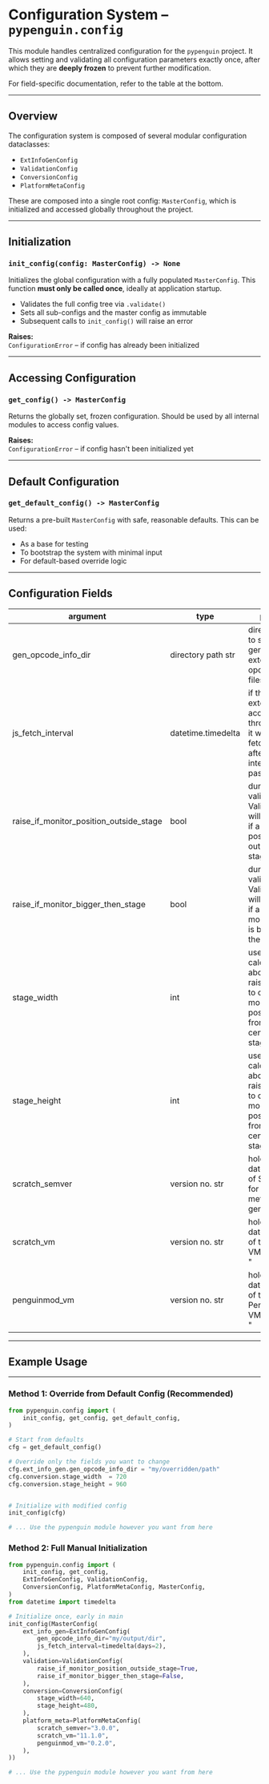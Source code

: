 # Configuration System – `pypenguin.config`

This module handles centralized configuration for the `pypenguin` project. It allows setting and validating all configuration parameters exactly once, after which they are **deeply frozen** to prevent further modification.

For field-specific documentation, refer to the table at the bottom.

---

## Overview

The configuration system is composed of several modular configuration dataclasses:

- `ExtInfoGenConfig`
- `ValidationConfig`
- `ConversionConfig`
- `PlatformMetaConfig`

These are composed into a single root config: `MasterConfig`, which is initialized and accessed globally throughout the project.

---

## Initialization

### `init_config(config: MasterConfig) -> None`

Initializes the global configuration with a fully populated `MasterConfig`. This function **must only be called once**, ideally at application startup.

- Validates the full config tree via `.validate()`
- Sets all sub-configs and the master config as immutable
- Subsequent calls to `init_config()` will raise an error

**Raises:**  
`ConfigurationError` – if config has already been initialized

---

## Accessing Configuration

### `get_config() -> MasterConfig`

Returns the globally set, frozen configuration. Should be used by all internal modules to access config values.

**Raises:**  
`ConfigurationError` – if config hasn't been initialized yet

---

## Default Configuration

### `get_default_config() -> MasterConfig`

Returns a pre-built `MasterConfig` with safe, reasonable defaults. This can be used:

- As a base for testing
- To bootstrap the system with minimal input
- For default-based override logic

---

## Configuration Fields

| argument                                | type               | purpose                                                                                                              | default                               |
|-----------------------------------------|--------------------|----------------------------------------------------------------------------------------------------------------------|---------------------------------------|
| gen_opcode_info_dir                     | directory path str | directory used to store the generated <br>extension opcode info files in                                             | "example_extensions/gen_opcode_info/" |
| js_fetch_interval                       | datetime.timedelta | if the extension is accessed through a link, <br>it will only be fetched again after this interval has passed        | timedelta(days=3)                     |
| raise_if_monitor_position_outside_stage | bool               | during validation an ValidationError will be raised <br>if a monitor's position is outside the stage edges           | True                                  |
| raise_if_monitor_bigger_then_stage      | bool               | during validation an ValidationError will be raised <br>if a list monitor's size is bigger then the stage            | True                                  |
| stage_width                             | int                | used to calculate the above two raise_if... and to calculate <br>monitor positions seen from the center of the stage | 480                                   |
| stage_height                            | int                | used to calculate the above two raise_if... and to calculate <br>monitor positions seen from the center of the stage | 360                                   |
| scratch_semver                          | version no. str    | holds up to date version of Scratch <br>for project meta generation                                                  | "3.0.0"                               |
| scratch_vm                              | version no. str    | holds up to date version of the Scratch VM.<br>"                                                                     | "11.1.0"                              |
| penguinmod_vm                           | version no. str    | holds up to date version of the PenguinMod VM.<br>"                                                                  | "0.2.0"                               |

---

## Example Usage

---

### Method 1: Override from Default Config (Recommended)

```python
from pypenguin.config import (
    init_config, get_config, get_default_config,
)

# Start from defaults
cfg = get_default_config()

# Override only the fields you want to change
cfg.ext_info_gen.gen_opcode_info_dir = "my/overridden/path"
cfg.conversion.stage_width  = 720
cfg.conversion.stage_height = 960


# Initialize with modified config
init_config(cfg)

# ... Use the pypenguin module however you want from here
```

### Method 2: Full Manual Initialization

```python
from pypenguin.config import (
    init_config, get_config,
    ExtInfoGenConfig, ValidationConfig,
    ConversionConfig, PlatformMetaConfig, MasterConfig,
)
from datetime import timedelta

# Initialize once, early in main
init_config(MasterConfig(
    ext_info_gen=ExtInfoGenConfig(
        gen_opcode_info_dir="my/output/dir",
        js_fetch_interval=timedelta(days=2),
    ),
    validation=ValidationConfig(
        raise_if_monitor_position_outside_stage=True,
        raise_if_monitor_bigger_then_stage=False,
    ),
    conversion=ConversionConfig(
        stage_width=640,
        stage_height=480,
    ),
    platform_meta=PlatformMetaConfig(
        scratch_semver="3.0.0",
        scratch_vm="11.1.0",
        penguinmod_vm="0.2.0",
    ),
))

# ... Use the pypenguin module however you want from here
```

